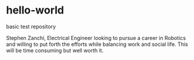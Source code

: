 # hello-world
basic test repository

Stephen Zanchi, Electrical Engineer looking to pursue a career in Robotics and willing to put forth the efforts while balancing work and social life.  This will be time consuming but well worth it.
